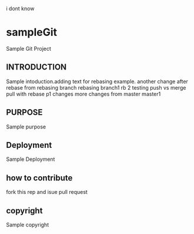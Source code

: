 i dont know
# sampleGit
Sample Git Project
## INTRODUCTION
Sample intoduction.adding text for rebasing example.
another change after rebase from rebasing branch
rebasing branch1
rb 2
testing push vs merge
pull with rebase
p1 changes
more changes from master
master1
## PURPOSE
Sample purpose

## Deployment
Sample Deployment

## how to contribute
fork this rep and isue pull request
 
## copyright
Sample copyright
